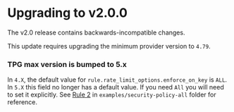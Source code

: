# Upgrading to v2.0.0

The v2.0 release contains backwards-incompatible changes.

This update requires upgrading the minimum provider version to `4.79`.

### TPG max version is bumped to 5.x
In `4.X`, the default value for `rule.rate_limit_options.enforce_on_key` is `ALL`. In `5.X` this field no longer has a default value. If you need `All` you will need to set it explicitly. See [Rule 2](https://github.com/GoogleCloudPlatform/terraform-google-cloud-armor/blob/main/examples/security-policy-all/main.tf) in `examples/security-policy-all` folder for reference.
